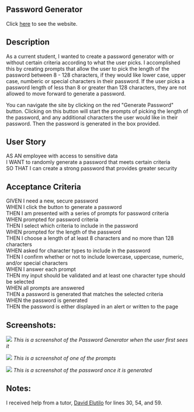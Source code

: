 ## Password Generator

Click [here](https://jenstem.github.io/horiseon_seo_web_page/) to see the website.

## Description

As a current student, I wanted to create a password generator with or without certain criteria according to what the user picks.  I accomplished this by creating prompts that allow the user to pick the length of the password between 8 - 128 characters, if they would like lower case, upper case, numberic or special characters in their password.  If the user picks a password length of less than 8 or greater than 128 characters, they are not allowed to move forward to generate a password.

You can navigate the site by clicking on the red "Generate Password" button.  Clicking on this button will start the prompts of picking the length of the password, and any additional characters the user would like in their password.  Then the password is generated in the box provided.

## User Story

AS AN employee with access to sensitive data\
I WANT to randomly generate a password that meets certain criteria\
SO THAT I can create a strong password that provides greater security

## Acceptance Criteria

GIVEN I need a new, secure password\
WHEN I click the button to generate a password\
THEN I am presented with a series of prompts for password criteria\
WHEN prompted for password criteria\
THEN I select which criteria to include in the password\
WHEN prompted for the length of the password\
THEN I choose a length of at least 8 characters and no more than 128 characters\
WHEN asked for character types to include in the password\
THEN I confirm whether or not to include lowercase, uppercase, numeric, and/or special characters\
WHEN I answer each prompt\
THEN my input should be validated and at least one character type should be selected\
WHEN all prompts are answered\
THEN a password is generated that matches the selected criteria\
WHEN the password is generated\
THEN the password is either displayed in an alert or written to the page

## Screenshots:

![](https://github.com/jenstem/seo_page/blob/main/assets/images/Screen%20shot%20of%20Horiseon%20SEO%20Web%20Page.png)
*This is a screenshot of the Password Generator when the user first sees it*

![](https://github.com/jenstem/seo_page/blob/main/assets/images/Screen%20shot%20of%20link%20in%20navigation%20bar.jpg)
*This is a screenshot of one of the prompts*

![](https://github.com/jenstem/seo_page/blob/main/assets/images/Screen%20shot%20of%20web%20page%20after%20clicking%20on%20link.jpg)
*This is a screenshot of the password once it is generated*

## Notes:

I received help from a tutor, [David Elutilo](https://calendly.com/fsf-tutor-team/david-elutilo?month=2023-06) for lines 30, 54, and 59.